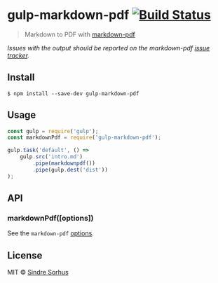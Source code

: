 # gulp-markdown-pdf [![Build Status](https://travis-ci.org/sindresorhus/gulp-markdown-pdf.svg?branch=master)](https://travis-ci.org/sindresorhus/gulp-markdown-pdf)

> Markdown to PDF with [markdown-pdf](https://github.com/alanshaw/markdown-pdf)

*Issues with the output should be reported on the markdown-pdf [issue tracker](https://github.com/alanshaw/markdown-pdf/issues).*


## Install

```
$ npm install --save-dev gulp-markdown-pdf
```


## Usage

```js
const gulp = require('gulp');
const markdownPdf = require('gulp-markdown-pdf');

gulp.task('default', () =>
	gulp.src('intro.md')
		.pipe(markdownpdf())
		.pipe(gulp.dest('dist'))
);
```


## API

### markdownPdf([options])

See the `markdown-pdf` [options](https://github.com/alanshaw/markdown-pdf#options).


## License

MIT © [Sindre Sorhus](https://sindresorhus.com)
